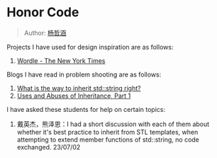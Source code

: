 # Honor Code

> Author: [杨哲涵](https://git.tsinghua.edu.cn/yangzheh22)

Projects I have used for design inspiration are as follows:

1. [Wordle - The New York Times](https://www.nytimes.com/games/wordle/index.html)

Blogs I have read in problem shooting are as follows:

1. [What is the way to inherit std::string right?](https://stackoverflow.com/questions/20512547/what-is-the-way-to-inherit-stdstring-right)
2. [Uses and Abuses of Inheritance, Part 1](http://www.gotw.ca/publications/mill06.htm)

I have asked these students for help on certain topics:

1. 戴英杰，熊泽恩：I had a short discussion with each of them about whether it's best practice to inherit from STL templates, when attempting to extend member functions of std::string, no code exchanged. 23/07/02
